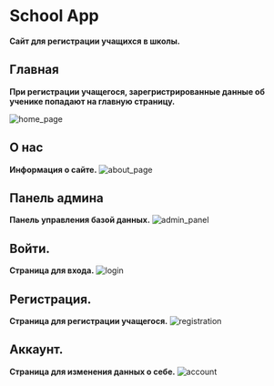 # School App

**Сайт для регистрации учащихся в школы.**


## Главная

**При регистрации учащегося, зарегристрированные данные об ученике попадают на главную страницу.**

![home_page](https://user-images.githubusercontent.com/94980092/160334159-533e622f-d08e-496f-8d18-ed7c04dbd5d6.PNG)


## О нас

**Информация о сайте.**
![about_page](https://user-images.githubusercontent.com/94980092/160333574-a392a084-71a3-4d00-97ae-1ce5fcaa0463.PNG)


## Панель админа

**Панель управления базой данных.**
![admin_panel](https://user-images.githubusercontent.com/94980092/160333583-c5f65094-3930-4755-b484-9df356bcd6f7.PNG)


## Войти.

**Страница для входа.**
![login](https://user-images.githubusercontent.com/94980092/160333591-c92b8540-8d8f-49bb-92c6-ab66e3a0ff57.PNG)


## Регистрация.

**Страница для регистрации учащегося.**
![registration](https://user-images.githubusercontent.com/94980092/160333601-8519fac4-623e-4fe0-9cc7-41ba1f716cbe.PNG)


## Аккаунт.

**Страница для изменения данных о себе.**
![account](https://user-images.githubusercontent.com/94980092/160333606-5fdb2971-9ba6-4e90-924d-ee21133158e9.PNG)

